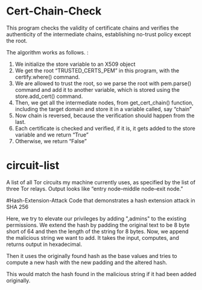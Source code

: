 # Cert-Chain-Check

This program checks the validity of certificate chains and verifies the authenticity of the intermediate chains, establishing no-trust policy except the root. 

The algorithm works as follows. :
1.	We initialize the store variable to an X509 object 
2.	We get the root “TRUSTED_CERTS_PEM” in this program, with the certify.where() command.
3.	We are allowed to trust the root, so we parse the root with pem.parse() command and add it to another variable, which is stored using the store.add_cert() command.
4.	Then, we get all the intermediate nodes, from get_cert_chain() function, including the target domain and store it in a variable called, say “chain”
5.	Now chain is reversed, because the verification should happen from the last.
6.	Each certificate is checked and verified, if it is, it gets added to the store variable and we return “True”
7.	Otherwise, we return “False”

# circuit-list
A list of all Tor circuits my machine currently uses, as specified by the list of three Tor relays.
Output looks like “entry node–middle node–exit node.”

#Hash-Extension-Attack
Code that demonstrates a hash extension attack in SHA 256

Here, we try to elevate our privileges by adding ",admins" to the existing permissions. We extend the hash by padding the original text to be 8 byte short of 64 and then the length of the string for 8 bytes. Now, we append the malicious string we want to add. It takes the input, computes, and returns output in hexadecimal.

Then it uses the originally found hash as the base values and tries to compute a new hash with the new padding and the altered hash.

This would match the hash found in the malicious string if it had been added originally.
